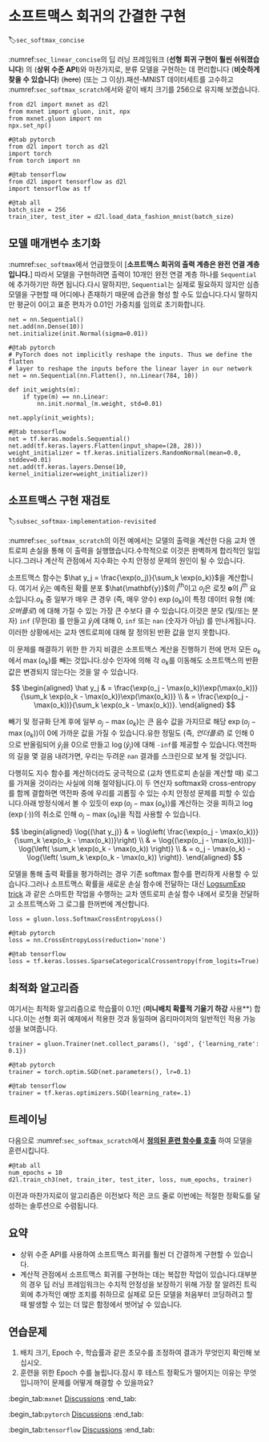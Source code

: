 # 소프트맥스 회귀의 간결한 구현
:label:`sec_softmax_concise`

:numref:`sec_linear_concise`의 딥 러닝 프레임워크 (**선형 회귀 구현이 훨씬 쉬워졌습니다**) 의 (**상위 수준 API**)와 마찬가지로, 분류 모델을 구현하는 데 편리합니다 (**비슷하게 찾을 수 있습니다**) (~~here~~) (또는 그 이상).패션-MNIST 데이터세트를 고수하고 :numref:`sec_softmax_scratch`에서와 같이 배치 크기를 256으로 유지해 보겠습니다.

```{.python .input}
from d2l import mxnet as d2l
from mxnet import gluon, init, npx
from mxnet.gluon import nn
npx.set_np()
```

```{.python .input}
#@tab pytorch
from d2l import torch as d2l
import torch
from torch import nn
```

```{.python .input}
#@tab tensorflow
from d2l import tensorflow as d2l
import tensorflow as tf
```

```{.python .input}
#@tab all
batch_size = 256
train_iter, test_iter = d2l.load_data_fashion_mnist(batch_size)
```

## 모델 매개변수 초기화

:numref:`sec_softmax`에서 언급했듯이 [**소프트맥스 회귀의 출력 계층은 완전 연결 계층입니다.**] 따라서 모델을 구현하려면 출력이 10개인 완전 연결 계층 하나를 `Sequential`에 추가하기만 하면 됩니다.다시 말하지만, `Sequential`는 실제로 필요하지 않지만 심층 모델을 구현할 때 어디에나 존재하기 때문에 습관을 형성 할 수도 있습니다.다시 말하지만 평균이 0이고 표준 편차가 0.01인 가중치를 임의로 초기화합니다.

```{.python .input}
net = nn.Sequential()
net.add(nn.Dense(10))
net.initialize(init.Normal(sigma=0.01))
```

```{.python .input}
#@tab pytorch
# PyTorch does not implicitly reshape the inputs. Thus we define the flatten
# layer to reshape the inputs before the linear layer in our network
net = nn.Sequential(nn.Flatten(), nn.Linear(784, 10))

def init_weights(m):
    if type(m) == nn.Linear:
        nn.init.normal_(m.weight, std=0.01)

net.apply(init_weights);
```

```{.python .input}
#@tab tensorflow
net = tf.keras.models.Sequential()
net.add(tf.keras.layers.Flatten(input_shape=(28, 28)))
weight_initializer = tf.keras.initializers.RandomNormal(mean=0.0, stddev=0.01)
net.add(tf.keras.layers.Dense(10, kernel_initializer=weight_initializer))
```

## 소프트맥스 구현 재검토
:label:`subsec_softmax-implementation-revisited`

:numref:`sec_softmax_scratch`의 이전 예에서는 모델의 출력을 계산한 다음 교차 엔트로피 손실을 통해 이 출력을 실행했습니다.수학적으로 이것은 완벽하게 합리적인 일입니다.그러나 계산적 관점에서 지수화는 수치 안정성 문제의 원인이 될 수 있습니다.

소프트맥스 함수는 $\hat y_j = \frac{\exp(o_j)}{\sum_k \exp(o_k)}$을 계산합니다. 여기서 $\hat y_j$는 예측된 확률 분포 $\hat{\mathbf{y}}$의 $j^\mathrm{th}$이고 $o_j$은 로짓 $\mathbf{o}$의 $j^\mathrm{th}$ 요소입니다.$o_k$ 중 일부가 매우 큰 경우 (즉, 매우 양수) $\exp(o_k)$이 특정 데이터 유형 (예: *오버플로*) 에 대해 가질 수 있는 가장 큰 수보다 클 수 있습니다.이것은 분모 (및/또는 분자) `inf` (무한대) 를 만들고 $\hat y_j$에 대해 0, `inf` 또는 `nan` (숫자가 아님) 를 만나게됩니다.이러한 상황에서는 교차 엔트로피에 대해 잘 정의된 반환 값을 얻지 못합니다.

이 문제를 해결하기 위한 한 가지 비결은 소프트맥스 계산을 진행하기 전에 먼저 모든 $o_k$에서 $\max(o_k)$를 빼는 것입니다.상수 인자에 의해 각 $o_k$를 이동해도 소프트맥스의 반환 값은 변경되지 않는다는 것을 알 수 있습니다.

$$
\begin{aligned}
\hat y_j & =  \frac{\exp(o_j - \max(o_k))\exp(\max(o_k))}{\sum_k \exp(o_k - \max(o_k))\exp(\max(o_k))} \\
& = \frac{\exp(o_j - \max(o_k))}{\sum_k \exp(o_k - \max(o_k))}.
\end{aligned}
$$

빼기 및 정규화 단계 후에 일부 $o_j - \max(o_k)$는 큰 음수 값을 가지므로 해당 $\exp(o_j - \max(o_k))$이 0에 가까운 값을 가질 수 있습니다.유한 정밀도 (즉, *언더플로*) 로 인해 0으로 반올림되어 $\hat y_j$을 0으로 만들고 $\log(\hat y_j)$에 대해 `-inf`를 제공할 수 있습니다.역전파의 길을 몇 걸음 내려가면, 우리는 두려운 `nan` 결과를 스크린으로 보게 될 것입니다.

다행히도 지수 함수를 계산하더라도 궁극적으로 (교차 엔트로피 손실을 계산할 때) 로그를 가져올 것이라는 사실에 의해 절약됩니다.이 두 연산자 softmax와 cross-entropy를 함께 결합하면 역전파 중에 우리를 괴롭힐 수 있는 수치 안정성 문제를 피할 수 있습니다.아래 방정식에서 볼 수 있듯이 $\exp(o_j - \max(o_k))$를 계산하는 것을 피하고 $\log(\exp(\cdot))$의 취소로 인해 $o_j - \max(o_k)$을 직접 사용할 수 있습니다.

$$
\begin{aligned}
\log{(\hat y_j)} & = \log\left( \frac{\exp(o_j - \max(o_k))}{\sum_k \exp(o_k - \max(o_k))}\right) \\
& = \log{(\exp(o_j - \max(o_k)))}-\log{\left( \sum_k \exp(o_k - \max(o_k)) \right)} \\
& = o_j - \max(o_k) -\log{\left( \sum_k \exp(o_k - \max(o_k)) \right)}.
\end{aligned}
$$

모델을 통해 출력 확률을 평가하려는 경우 기존 softmax 함수를 편리하게 사용할 수 있습니다.그러나 소프트맥스 확률을 새로운 손실 함수에 전달하는 대신 [LogsumExp trick](https://en.wikipedia.org/wiki/LogSumExp) 과 같은 스마트한 작업을 수행하는 교차 엔트로피 손실 함수 내에서 로짓을 전달하고 소프트맥스와 그 로그를 한꺼번에 계산합니다.

```{.python .input}
loss = gluon.loss.SoftmaxCrossEntropyLoss()
```

```{.python .input}
#@tab pytorch
loss = nn.CrossEntropyLoss(reduction='none')
```

```{.python .input}
#@tab tensorflow
loss = tf.keras.losses.SparseCategoricalCrossentropy(from_logits=True)
```

## 최적화 알고리즘

여기서는 최적화 알고리즘으로 학습률이 0.1인 (**미니배치 확률적 기울기 하강** 사용**) 합니다.이는 선형 회귀 예제에서 적용한 것과 동일하며 옵티마이저의 일반적인 적용 가능성을 보여줍니다.

```{.python .input}
trainer = gluon.Trainer(net.collect_params(), 'sgd', {'learning_rate': 0.1})
```

```{.python .input}
#@tab pytorch
trainer = torch.optim.SGD(net.parameters(), lr=0.1)
```

```{.python .input}
#@tab tensorflow
trainer = tf.keras.optimizers.SGD(learning_rate=.1)
```

## 트레이닝

다음으로 :numref:`sec_softmax_scratch`에서 [**정의된 훈련 함수를 호출**](~~이전~~) 하여 모델을 훈련시킵니다.

```{.python .input}
#@tab all
num_epochs = 10
d2l.train_ch3(net, train_iter, test_iter, loss, num_epochs, trainer)
```

이전과 마찬가지로이 알고리즘은 이전보다 적은 코드 줄로 이번에는 적절한 정확도를 달성하는 솔루션으로 수렴됩니다.

## 요약

* 상위 수준 API를 사용하여 소프트맥스 회귀를 훨씬 더 간결하게 구현할 수 있습니다.
* 계산적 관점에서 소프트맥스 회귀를 구현하는 데는 복잡한 작업이 있습니다.대부분의 경우 딥 러닝 프레임워크는 수치적 안정성을 보장하기 위해 가장 잘 알려진 트릭 외에 추가적인 예방 조치를 취하므로 실제로 모든 모델을 처음부터 코딩하려고 할 때 발생할 수 있는 더 많은 함정에서 벗어날 수 있습니다.

## 연습문제

1. 배치 크기, Epoch 수, 학습률과 같은 초모수를 조정하여 결과가 무엇인지 확인해 보십시오.
1. 훈련을 위한 Epoch 수를 늘립니다.잠시 후 테스트 정확도가 떨어지는 이유는 무엇입니까?이 문제를 어떻게 해결할 수 있을까요?

:begin_tab:`mxnet`
[Discussions](https://discuss.d2l.ai/t/52)
:end_tab:

:begin_tab:`pytorch`
[Discussions](https://discuss.d2l.ai/t/53)
:end_tab:

:begin_tab:`tensorflow`
[Discussions](https://discuss.d2l.ai/t/260)
:end_tab:
